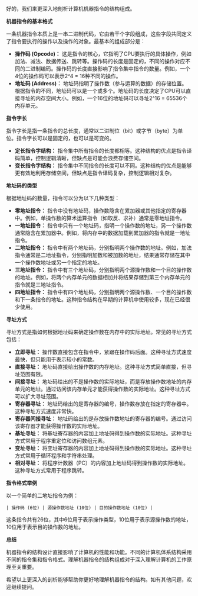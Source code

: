 好的，我们来更深入地剖析计算机机器指令的结构组成。

**机器指令的基本格式**

一条机器指令本质上是一串二进制代码，它由若干个字段组成，这些字段共同定义了指令要执行的操作以及操作的对象。最基本的组成部分是：

- **操作码 (Opcode)：** 这是指令的核心，它指明了CPU要执行的具体操作，例如加法、减法、数据传送、跳转等。操作码的长度是固定的，不同的操作对应不同的二进制编码。操作码的长度直接影响了指令集中指令的数量。例如，一个4位的操作码可以表示2^4 = 16种不同的操作。
- **地址码 (Address)：** 地址码指明了操作数（参与运算的数据）的存储位置。根据指令的不同，地址码可以是一个或多个。地址码的长度决定了CPU可以直接寻址的内存空间大小。例如，一个16位的地址码可以寻址2^16 = 65536个内存单元。

**指令字长**

指令字长是指一条指令的总长度，通常以二进制位（bit）或字节（byte）为单位。指令字长可以是固定的，也可以是可变的。

- **定长指令字结构：** 指令集中所有指令的长度都相等。这种结构的优点是指令译码简单，控制逻辑清晰，但缺点是可能会浪费存储空间。
- **变长指令字结构：** 指令集中不同指令的长度可以不同。这种结构的优点是能够更有效地利用存储空间，但缺点是指令译码复杂，控制逻辑相对复杂。

**地址码的类型**

根据地址码的数量，指令可以分为以下几种类型：

- **零地址指令：** 指令中没有地址码，操作数隐含在累加器或其他指定的寄存器中。例如，单操作数的算术运算指令（如取反、求补）通常是零地址指令。
- **一地址指令：** 指令中只有一个地址码，指明一个操作数的地址，另一个操作数通常隐含在累加器中。例如，将内存中的数据加载到累加器的指令就是一地址指令。
- **二地址指令：** 指令中有两个地址码，分别指明两个操作数的地址。例如，加法指令通常是二地址指令，分别指明加数和被加数的地址，结果通常存储在其中一个操作数地址或另一个指定的地址。
- **三地址指令：** 指令中有三个地址码，分别指明两个源操作数和一个目的操作数的地址。例如，将两个内存单元的数据相加并将结果存储到第三个内存单元的指令就是三地址指令。
- **四地址指令：** 指令中有四个地址码，分别指明两个源操作数、一个目的操作数和下一条指令的地址。这种指令结构在早期的计算机中使用较多，现在已经很少使用。

**寻址方式**

寻址方式是指如何根据地址码来确定操作数在内存中的实际地址。常见的寻址方式包括：

- **立即寻址：** 操作数直接包含在指令中，紧跟在操作码后面。这种寻址方式速度最快，但只能用于表示较小的常数。
- **直接寻址：** 地址码直接给出操作数的内存地址。这种寻址方式简单直接，但寻址范围有限。
- **间接寻址：** 地址码给出的不是操作数的实际地址，而是存放操作数地址的内存单元的地址。通过访问该内存单元才能获得操作数的实际地址。这种寻址方式可以扩大寻址范围。
- **寄存器寻址：** 地址码给出的是寄存器的编号，操作数存放在指定的寄存器中。这种寻址方式速度非常快。
- **寄存器间接寻址：** 地址码给出的是存放操作数地址的寄存器的编号。通过访问该寄存器才能获得操作数的实际地址。
- **基址寻址：** 将基址寄存器的内容加上地址码得到操作数的实际地址。这种寻址方式常用于程序重定位和访问数组元素。
- **变址寻址：** 将变址寄存器的内容加上地址码得到操作数的实际地址。这种寻址方式常用于循环程序和字符串处理。
- **相对寻址：** 将程序计数器（PC）的内容加上地址码得到操作数的实际地址。这种寻址方式常用于程序跳转。

**指令格式举例**

以一个简单的二地址指令为例：

```
| 操作码 (6位) | 源操作数地址 (10位) | 目的操作数地址 (10位) |
```

这条指令共有26位，其中6位用于表示操作类型，10位用于表示源操作数的地址，10位用于表示目的操作数的地址。

**总结**

机器指令的结构设计直接影响了计算机的性能和功能。不同的计算机体系结构采用不同的指令集和指令格式。理解机器指令的结构组成对于深入理解计算机的工作原理至关重要。

希望以上更深入的剖析能够帮助你更好地理解机器指令的结构。如有其他问题，欢迎继续提问。
